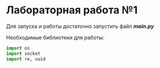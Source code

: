 # Лабораторная работа №1

Для запуска и работы достаточно запустить файл ***main.py***

Необходимые библиотеки для работы: 
```python
import os
import socket
import re, uuid
```

